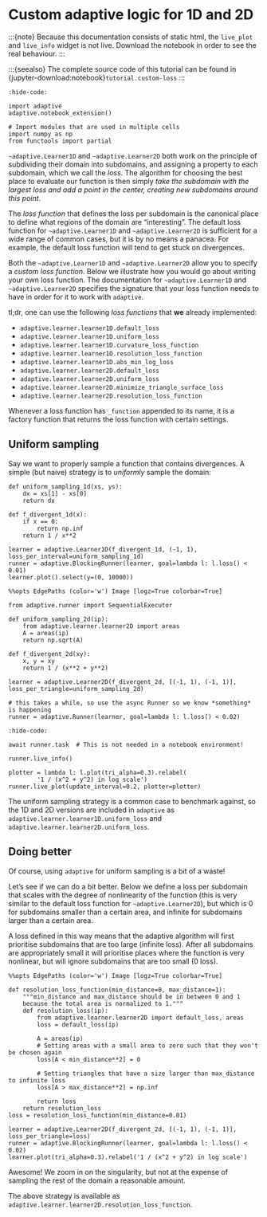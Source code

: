 # Custom adaptive logic for 1D and 2D

:::{note}
Because this documentation consists of static html, the `live_plot`
and `live_info` widget is not live. Download the notebook
in order to see the real behaviour.
:::

:::{seealso}
The complete source code of this tutorial can be found in
{jupyter-download:notebook}`tutorial.custom-loss`
:::

```{jupyter-execute}
:hide-code:

import adaptive
adaptive.notebook_extension()

# Import modules that are used in multiple cells
import numpy as np
from functools import partial

```

`~adaptive.Learner1D` and `~adaptive.Learner2D` both work on the principle of
subdividing their domain into subdomains, and assigning a property to
each subdomain, which we call the *loss*. The algorithm for choosing the
best place to evaluate our function is then simply *take the subdomain
with the largest loss and add a point in the center, creating new
subdomains around this point*.

The *loss function* that defines the loss per subdomain is the canonical
place to define what regions of the domain are “interesting”. The
default loss function for `~adaptive.Learner1D` and `~adaptive.Learner2D` is sufficient
for a wide range of common cases, but it is by no means a panacea. For
example, the default loss function will tend to get stuck on
divergences.

Both the `~adaptive.Learner1D` and `~adaptive.Learner2D` allow you to specify a *custom
loss function*. Below we illustrate how you would go about writing your
own loss function. The documentation for `~adaptive.Learner1D` and `~adaptive.Learner2D`
specifies the signature that your loss function needs to have in order
for it to work with `adaptive`.

tl;dr, one can use the following *loss functions* that
**we** already implemented:

- `adaptive.learner.learner1D.default_loss`
- `adaptive.learner.learner1D.uniform_loss`
- `adaptive.learner.learner1D.curvature_loss_function`
- `adaptive.learner.learner1D.resolution_loss_function`
- `adaptive.learner.learner1D.abs_min_log_loss`
- `adaptive.learner.learner2D.default_loss`
- `adaptive.learner.learner2D.uniform_loss`
- `adaptive.learner.learner2D.minimize_triangle_surface_loss`
- `adaptive.learner.learner2D.resolution_loss_function`

Whenever a loss function has `_function` appended to its name, it is a factory function
that returns the loss function with certain settings.

## Uniform sampling

Say we want to properly sample a function that contains divergences. A
simple (but naive) strategy is to *uniformly* sample the domain:

```{jupyter-execute}
def uniform_sampling_1d(xs, ys):
    dx = xs[1] - xs[0]
    return dx

def f_divergent_1d(x):
    if x == 0:
        return np.inf
    return 1 / x**2

learner = adaptive.Learner1D(f_divergent_1d, (-1, 1), loss_per_interval=uniform_sampling_1d)
runner = adaptive.BlockingRunner(learner, goal=lambda l: l.loss() < 0.01)
learner.plot().select(y=(0, 10000))
```

```{jupyter-execute}
%%opts EdgePaths (color='w') Image [logz=True colorbar=True]

from adaptive.runner import SequentialExecutor

def uniform_sampling_2d(ip):
    from adaptive.learner.learner2D import areas
    A = areas(ip)
    return np.sqrt(A)

def f_divergent_2d(xy):
    x, y = xy
    return 1 / (x**2 + y**2)

learner = adaptive.Learner2D(f_divergent_2d, [(-1, 1), (-1, 1)], loss_per_triangle=uniform_sampling_2d)

# this takes a while, so use the async Runner so we know *something* is happening
runner = adaptive.Runner(learner, goal=lambda l: l.loss() < 0.02)
```

```{jupyter-execute}
:hide-code:

await runner.task  # This is not needed in a notebook environment!
```

```{jupyter-execute}
runner.live_info()
```

```{jupyter-execute}
plotter = lambda l: l.plot(tri_alpha=0.3).relabel(
        '1 / (x^2 + y^2) in log scale')
runner.live_plot(update_interval=0.2, plotter=plotter)
```

The uniform sampling strategy is a common case to benchmark against, so
the 1D and 2D versions are included in `adaptive` as
`adaptive.learner.learner1D.uniform_loss` and
`adaptive.learner.learner2D.uniform_loss`.

## Doing better

Of course, using `adaptive` for uniform sampling is a bit of a waste!

Let’s see if we can do a bit better. Below we define a loss per
subdomain that scales with the degree of nonlinearity of the function
(this is very similar to the default loss function for `~adaptive.Learner2D`),
but which is 0 for subdomains smaller than a certain area, and infinite
for subdomains larger than a certain area.

A loss defined in this way means that the adaptive algorithm will first
prioritise subdomains that are too large (infinite loss). After all
subdomains are appropriately small it will prioritise places where the
function is very nonlinear, but will ignore subdomains that are too
small (0 loss).

```{jupyter-execute}
%%opts EdgePaths (color='w') Image [logz=True colorbar=True]

def resolution_loss_function(min_distance=0, max_distance=1):
    """min_distance and max_distance should be in between 0 and 1
    because the total area is normalized to 1."""
    def resolution_loss(ip):
        from adaptive.learner.learner2D import default_loss, areas
        loss = default_loss(ip)

        A = areas(ip)
        # Setting areas with a small area to zero such that they won't be chosen again
        loss[A < min_distance**2] = 0

        # Setting triangles that have a size larger than max_distance to infinite loss
        loss[A > max_distance**2] = np.inf

        return loss
    return resolution_loss
loss = resolution_loss_function(min_distance=0.01)

learner = adaptive.Learner2D(f_divergent_2d, [(-1, 1), (-1, 1)], loss_per_triangle=loss)
runner = adaptive.BlockingRunner(learner, goal=lambda l: l.loss() < 0.02)
learner.plot(tri_alpha=0.3).relabel('1 / (x^2 + y^2) in log scale')
```

Awesome! We zoom in on the singularity, but not at the expense of
sampling the rest of the domain a reasonable amount.

The above strategy is available as
`adaptive.learner.learner2D.resolution_loss_function`.
